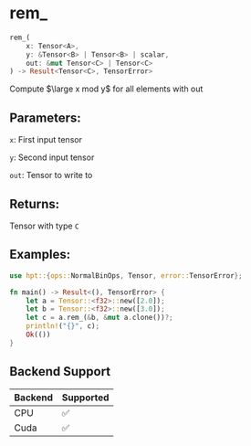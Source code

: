 # rem_
```rust
rem_(
    x: Tensor<A>, 
    y: &Tensor<B> | Tensor<B> | scalar,
    out: &mut Tensor<C> | Tensor<C>
) -> Result<Tensor<C>, TensorError>
```
Compute $\large x mod y$ for all elements with out

## Parameters:
`x`: First input tensor

`y`: Second input tensor

`out`: Tensor to write to

## Returns:
Tensor with type `C`

## Examples:
```rust
use hpt::{ops::NormalBinOps, Tensor, error::TensorError};

fn main() -> Result<(), TensorError> {
    let a = Tensor::<f32>::new([2.0]);
    let b = Tensor::<f32>::new([3.0]);
    let c = a.rem_(&b, &mut a.clone())?;
    println!("{}", c);
    Ok(())
}
```
## Backend Support
| Backend | Supported |
|---------|-----------|
| CPU     | ✅         |
| Cuda    | ✅        |